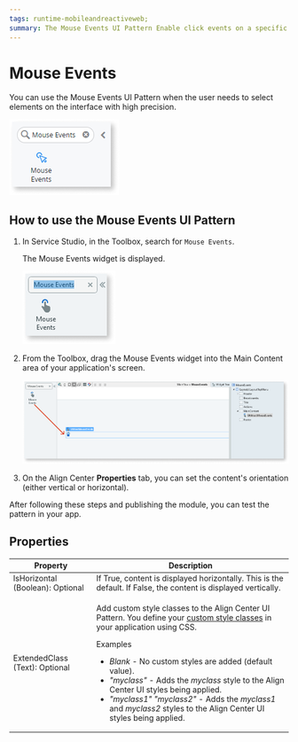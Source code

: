 ```yaml
---
tags: runtime-mobileandreactiveweb;  
summary: The Mouse Events UI Pattern Enable click events on a specific widget or pattern.
---
```


# Mouse Events

You can use the Mouse Events UI Pattern when the user needs to select elements on the interface with high precision.

![](images/mouseevents-1-ss.png)

## How to use the Mouse Events UI Pattern

1. In Service Studio, in the Toolbox, search for `Mouse Events`.

    The Mouse Events widget is displayed.

    ![](<images/mouseevents-2-ss.png>)

1. From the Toolbox, drag the Mouse Events widget into the Main Content area of your application's screen.

    ![](<images/mouseevents-3-ss.png>)

1. On the Align Center **Properties** tab, you can set the content's orientation (either vertical or horizontal).

After following these steps and publishing the module, you can test the pattern in your app.

## Properties

| Property | Description |
|---|---|
| IsHorizontal (Boolean): Optional | If True, content is displayed horizontally. This is the default. If False, the content is displayed vertically. |
| ExtendedClass (Text): Optional  | <p>Add custom style classes to the Align Center UI Pattern. You define your [custom style classes](../../../look-feel/css.md) in your application using CSS.</p> <p>Examples <ul><li>_Blank_ - No custom styles are added (default value).</li><li>_"myclass"_ - Adds the _myclass_ style to the Align Center UI styles being applied.</li><li>_"myclass1" "myclass2"_ - Adds the _myclass1_ and _myclass2_ styles to the Align Center UI styles being applied.</li></ul></p> |
